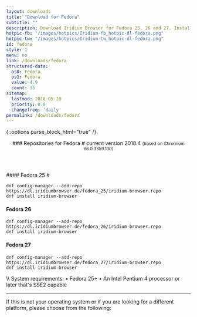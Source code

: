 ```yaml
---
layout: downloads
title: "Download for Fedora"
subtitle: ""
description: Download Iridium Browser for Fedora 25, 26 and 27. Install package from repository using the command line.
hotpic-fb: "/images/hotpics/Iridium-fb_hotpic-dl-fedora.png"
hotpic-tw: "/images/hotpics/Iridium-tw_hotpic-dl-fedora.png"
id: fedora
style: 1
menu: no
link: /downloads/fedora
structured-data:
  os0: Fedora
  os1: Fedora
  value: 4.9
  count: 35
sitemap:
  lastmod: 2018-05-10
  priority: 0.8
  changefreq: 'daily'
permalink: /downloads/fedora
---
```


{::options parse_block_html="true" /}
<div class="dlinux fl-fedora-inverse"></div>
<header>
### Repositories for Fedora #
current version 2018.4     
<small>(based on Chromium 66.0.3359.130)</small>
</header>
<div class="container 75%">
#### Fedora 25 #

	dnf config-manager --add-repo https://dl.iridiumbrowser.de/fedora_25/iridium-browser.repo
	dnf install iridium-browser
     	
#### Fedora 26 #

	dnf config-manager --add-repo https://dl.iridiumbrowser.de/fedora_26/iridium-browser.repo
	dnf install iridium-browser
     	
#### Fedora 27 #

	dnf config-manager --add-repo https://dl.iridiumbrowser.de/fedora_27/iridium-browser.repo
	dnf install iridium-browser
     
</div>	 
\\
System requirements:   
&#8226; Fedora 25+    
&#8226; An Intel Pentium 4 processor or later that's SSE2 capable

---

If this is not your operating system or if you are looking for a different platform, please choose from the following:

